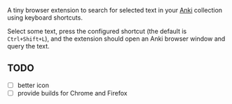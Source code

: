 A tiny browser extension to search for selected text in your [Anki](https://apps.ankiweb.net/) collection using keyboard shortcuts.

Select some text, press the configured shortcut (the default is `Ctrl+Shift+L`), and the extension should open an Anki browser window and query the text.

## TODO

- [ ] better icon
- [ ] provide builds for Chrome and Firefox
